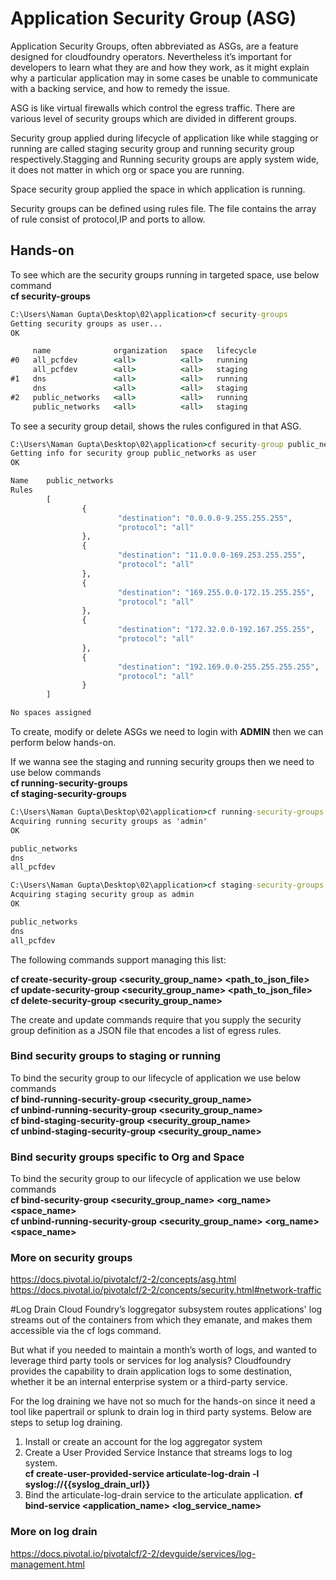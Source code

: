 # Application Security Group (ASG)
Application Security Groups, often abbreviated as ASGs, are a feature designed for cloudfoundry operators.
Nevertheless it’s important for developers to learn what they are and how they work, as it might explain 
why a particular application may in some cases be unable to communicate with a backing service, and 
how to remedy the issue. 
 
ASG is like virtual firewalls which control the egress traffic. There are various level of security 
groups which are divided in different groups. 

Security group applied during lifecycle of application like while stagging or running are called 
staging security group and running security group respectively.Stagging and Running security groups 
are apply system wide, it does not matter in which org or space you are running.

Space security group applied the space in which application is running. 

Security groups can be defined using rules file. The file contains the array of rule consist of 
protocol,IP and ports to allow.

## Hands-on
To see which are the security groups running in targeted space, use below command<br/>
**cf security-groups**
```cmd
C:\Users\Naman Gupta\Desktop\02\application>cf security-groups
Getting security groups as user...
OK

     name              organization   space   lifecycle
#0   all_pcfdev        <all>          <all>   running
     all_pcfdev        <all>          <all>   staging
#1   dns               <all>          <all>   running
     dns               <all>          <all>   staging
#2   public_networks   <all>          <all>   running
     public_networks   <all>          <all>   staging

```
To see a security group detail, shows the rules configured in that ASG.
```cmd
C:\Users\Naman Gupta\Desktop\02\application>cf security-group public_networks
Getting info for security group public_networks as user
OK

Name    public_networks
Rules
        [
                {
                        "destination": "0.0.0.0-9.255.255.255",
                        "protocol": "all"
                },
                {
                        "destination": "11.0.0.0-169.253.255.255",
                        "protocol": "all"
                },
                {
                        "destination": "169.255.0.0-172.15.255.255",
                        "protocol": "all"
                },
                {
                        "destination": "172.32.0.0-192.167.255.255",
                        "protocol": "all"
                },
                {
                        "destination": "192.169.0.0-255.255.255.255",
                        "protocol": "all"
                }
        ]

No spaces assigned
```

To create, modify or delete ASGs we need to login with **ADMIN** then we can perform below hands-on.

If we wanna see the staging and running security groups then we need to use below commands<br/>
**cf running-security-groups**<br/>
**cf staging-security-groups**<br/>
```cmd
C:\Users\Naman Gupta\Desktop\02\application>cf running-security-groups
Acquiring running security groups as 'admin'
OK

public_networks
dns
all_pcfdev

C:\Users\Naman Gupta\Desktop\02\application>cf staging-security-groups
Acquiring staging security group as admin
OK

public_networks
dns
all_pcfdev
```

The following commands support managing this list:<br/>

**cf create-security-group <security_group_name> <path_to_json_file>**<br/>
**cf update-security-group <security_group_name> <path_to_json_file>**<br/>
**cf delete-security-group <security_group_name>**<br/>

The create and update commands require that you supply the security group definition as a JSON file that encodes a list 
of egress rules.

### Bind security groups to staging or running
To bind the security group to our lifecycle of application we use below commands<br/>
**cf bind-running-security-group <security_group_name>**<br/> 
**cf unbind-running-security-group <security_group_name>**<br/>
**cf bind-staging-security-group  <security_group_name>**<br/> 
**cf unbind-staging-security-group  <security_group_name>**<br/>

### Bind security groups specific to Org and Space
To bind the security group to our lifecycle of application we use below commands<br/>
**cf bind-security-group <security_group_name> <org_name> <space_name>**<br/> 
**cf unbind-running-security-group <security_group_name> <org_name> <space_name>**<br/>

### More on security groups
https://docs.pivotal.io/pivotalcf/2-2/concepts/asg.html<br/>
https://docs.pivotal.io/pivotalcf/2-2/concepts/security.html#network-traffic

#Log Drain
Cloud Foundry’s loggregator subsystem routes applications' log streams out of the containers from which they emanate, 
and makes them accessible via the cf logs command.

But what if you needed to maintain a month’s worth of logs, and wanted to leverage third party tools or services for 
log analysis? Cloudfoundry provides the capability to drain application logs to some destination, whether it be an 
internal enterprise system or a third-party service.

For the log draining we have not so much for the hands-on since it need a tool like papertrail or splunk to drain log in
third party systems. Below are steps to setup log draining.
1. Install or create an account for the log aggregator system
2. Create a User Provided Service Instance that streams logs to log system.<br/>
**cf create-user-provided-service articulate-log-drain -l syslog://{{syslog_drain_url}}**
3. Bind the articulate-log-drain service to the articulate application.
**cf bind-service <application_name> <log_service_name>**

### More on log drain
https://docs.pivotal.io/pivotalcf/2-2/devguide/services/log-management.html

